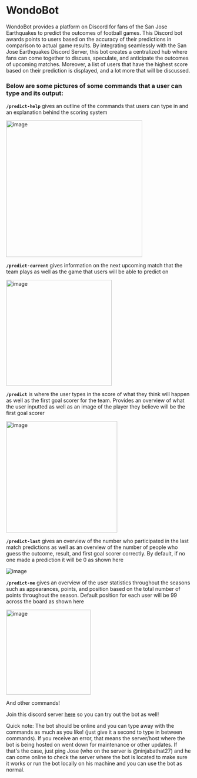 # WondoBot

WondoBot provides a platform on Discord for fans of the San Jose Earthquakes to predict the outcomes of football games. This Discord bot awards points to users based on the accuracy of their predictions in comparison to actual game results. By integrating seamlessly with the San Jose Earthquakes Discord Server, this bot creates a centralized hub where fans can come together to discuss, speculate, and anticipate the outcomes of upcoming matches. Moreover, a list of users that have the highest score based on their prediction is displayed, and a lot more that will be discussed.

### Below are some pictures of some commands that a user can type and its output:

**`/predict-help`** gives an outline of the commands that users can type in and an explanation behind the scoring system 

<img width="370" alt="image" src="https://github.com/jf2024/WondoBot/assets/65199388/1e177fe4-31f1-4d41-84b2-98e3cfb9a8f7">

**`/predict-current`** gives information on the next upcoming match that the team plays as well as the game that users will be able to predict on

<img width="287" alt="image" src="https://github.com/jf2024/WondoBot/assets/65199388/a8049f9f-5bb5-426f-9f7c-d288b854510a">

**`/predict`** is where the user types in the score of what they think will happen as well as the first goal scorer for the team. Provides an overview of what the user inputted as well as an image of the player they believe will be the first goal scorer

<img width="302" alt="image" src="https://github.com/jf2024/WondoBot/assets/65199388/1be65f22-74d4-4997-bad6-443547e8a802">

**`/predict-last`** gives an overview of the number who participated in the last match predictions as well as an overview of the number of people who guess the outcome, result, and first goal scorer correctly. By default, if no one made a prediction it will be 0 as shown here

![image](https://github.com/jf2024/WondoBot/assets/65199388/32f58f36-2b6f-4e5f-9d0c-1430c57226be)

**`/predict-me`** gives an overview of the user statistics throughout the seasons such as appearances, points, and position based on the total number of points throughout the season. Default position for each user will be 99 across the board as shown here

<img width="230" alt="image" src="https://github.com/jf2024/WondoBot/assets/65199388/7323d5f5-310f-4191-862e-e0e977aa705d">

And other commands!

Join this discord server [here](https://discord.gg/JqzU9sx9JS) so you can try out the bot as well!

Quick note: The bot should be online and you can type away with the commands as much as you like! (just give it a second to type in between commands). If you receive an error, that means the server/host where the bot is being hosted on went down for maintenance or other updates. If that's the case, just ping Jose (who on the server is @ninjabathat27) and he can come online to check the server where the bot is located to make sure it works or run the bot locally on his machine and you can use the bot as normal.
